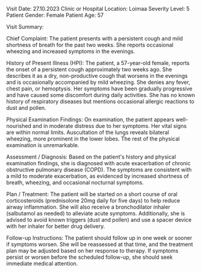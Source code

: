 Visit Date: 27.10.2023
Clinic or Hospital Location: Loimaa
Severity Level: 5
Patient Gender: Female
Patient Age: 57

Visit Summary:

Chief Complaint: The patient presents with a persistent cough and mild shortness of breath for the past two weeks. She reports occasional wheezing and increased symptoms in the evenings.

History of Present Illness (HPI): The patient, a 57-year-old female, reports the onset of a persistent cough approximately two weeks ago. She describes it as a dry, non-productive cough that worsens in the evenings and is occasionally accompanied by mild wheezing. She denies any fever, chest pain, or hemoptysis. Her symptoms have been gradually progressive and have caused some discomfort during daily activities. She has no known history of respiratory diseases but mentions occasional allergic reactions to dust and pollen.

Physical Examination Findings: On examination, the patient appears well-nourished and in moderate distress due to her symptoms. Her vital signs are within normal limits. Auscultation of the lungs reveals bilateral wheezing, more prominent in the lower lobes. The rest of the physical examination is unremarkable.

Assessment / Diagnosis: Based on the patient's history and physical examination findings, she is diagnosed with acute exacerbation of chronic obstructive pulmonary disease (COPD). The symptoms are consistent with a mild to moderate exacerbation, as evidenced by increased shortness of breath, wheezing, and occasional nocturnal symptoms.

Plan / Treatment: The patient will be started on a short course of oral corticosteroids (prednisolone 20mg daily for five days) to help reduce airway inflammation. She will also receive a bronchodilator inhaler (salbutamol as needed) to alleviate acute symptoms. Additionally, she is advised to avoid known triggers (dust and pollen) and use a spacer device with her inhaler for better drug delivery.

Follow-up Instructions: The patient should follow up in one week or sooner if symptoms worsen. She will be reassessed at that time, and the treatment plan may be adjusted based on her response to therapy. If symptoms persist or worsen before the scheduled follow-up, she should seek immediate medical attention.